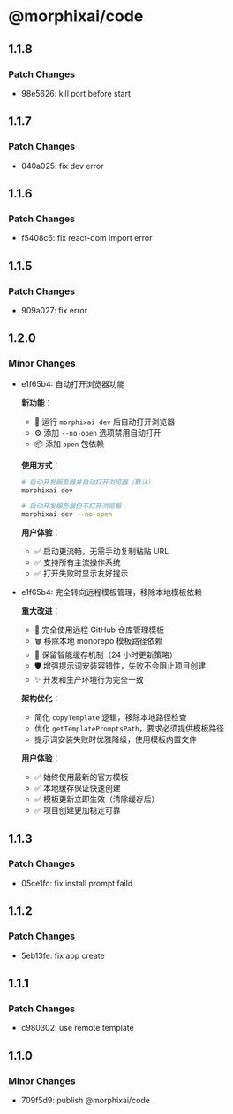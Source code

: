 # @morphixai/code

## 1.1.8

### Patch Changes

- 98e5626: kill port before start

## 1.1.7

### Patch Changes

- 040a025: fix dev error

## 1.1.6

### Patch Changes

- f5408c6: fix react-dom import error

## 1.1.5

### Patch Changes

- 909a027: fix error

## 1.2.0

### Minor Changes

- e1f65b4: 自动打开浏览器功能

  **新功能**：

  - 🚀 运行 `morphixai dev` 后自动打开浏览器
  - ⚙️ 添加 `--no-open` 选项禁用自动打开
  - 📦 添加 `open` 包依赖

  **使用方式**：

  ```bash
  # 启动开发服务器并自动打开浏览器（默认）
  morphixai dev

  # 启动开发服务器但不打开浏览器
  morphixai dev --no-open
  ```

  **用户体验**：

  - ✅ 启动更流畅，无需手动复制粘贴 URL
  - ✅ 支持所有主流操作系统
  - ✅ 打开失败时显示友好提示

- e1f65b4: 完全转向远程模板管理，移除本地模板依赖

  **重大改进**：

  - 🔄 完全使用远程 GitHub 仓库管理模板
  - 🗑️ 移除本地 monorepo 模板路径依赖
  - 💾 保留智能缓存机制（24 小时更新策略）
  - 🛡️ 增强提示词安装容错性，失败不会阻止项目创建
  - ✨ 开发和生产环境行为完全一致

  **架构优化**：

  - 简化 `copyTemplate` 逻辑，移除本地路径检查
  - 优化 `getTemplatePromptsPath`，要求必须提供模板路径
  - 提示词安装失败时优雅降级，使用模板内置文件

  **用户体验**：

  - ✅ 始终使用最新的官方模板
  - ✅ 本地缓存保证快速创建
  - ✅ 模板更新立即生效（清除缓存后）
  - ✅ 项目创建更加稳定可靠

## 1.1.3

### Patch Changes

- 05ce1fc: fix install prompt faild

## 1.1.2

### Patch Changes

- 5eb13fe: fix app create

## 1.1.1

### Patch Changes

- c980302: use remote template

## 1.1.0

### Minor Changes

- 709f5d9: publish @morphixai/code
